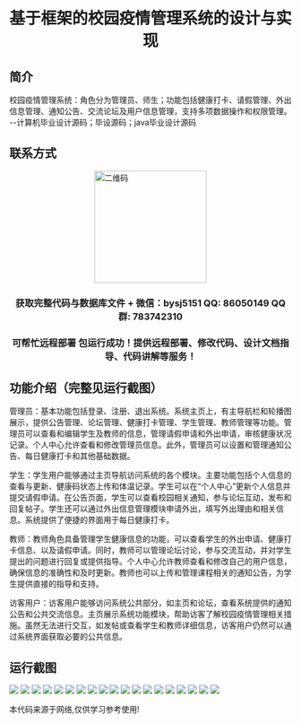 <p><h1 align="center">基于框架的校园疫情管理系统的设计与实现</h1></p>

## 简介
校园疫情管理系统：角色分为管理员、师生；功能包括健康打卡、请假管理、外出信息管理、通知公告、交流论坛及用户信息管理，支持多项数据操作和权限管理。    --计算机毕业设计源码；毕设源码；java毕业设计源码


## 联系方式
<img src="https://bs-1329754181.cos.ap-shanghai.myqcloud.com/wx.jpg" alt="二维码" style="display: block; margin: 0 auto;" width="200px">
<p><h3 align="center">获取完整代码与数据库文件 + 微信：bysj5151 QQ: 86050149 QQ群: 783742310</h3></p>
<p><h3 align="center">可帮忙远程部署 包运行成功！提供远程部署、修改代码、设计文档指导、代码讲解等服务！</h3></p>

## 功能介绍（完整见运行截图）
管理员：基本功能包括登录、注册、退出系统。系统主页上，有主导航栏和轮播图展示，提供公告管理、论坛管理、健康打卡管理、学生管理、教师管理等功能。管理员可以查看和编辑学生及教师的信息，管理请假申请和外出申请，审核健康状况记录。个人中心允许查看和修改管理员信息。此外，管理员可以设置和管理通知公告、每日健康打卡和其他基础数据。

学生：学生用户能够通过主页导航访问系统的各个模块。主要功能包括个人信息的查看与更新、健康码状态上传和体温记录。学生可以在“个人中心”更新个人信息并提交请假申请。在公告页面，学生可以查看校园相关通知，参与论坛互动，发布和回复帖子。学生还可以通过外出信息管理模块申请外出，填写外出理由和相关信息。系统提供了便捷的界面用于每日健康打卡。

教师：教师角色具备管理学生健康信息的功能，可以查看学生的外出申请、健康打卡信息、以及请假申请。同时，教师可以管理论坛讨论，参与交流互动，并对学生提出的问题进行回复或提供指导。个人中心允许教师查看和修改自己的用户信息，确保信息的准确性和及时更新。教师也可以上传和管理课程相关的通知公告，为学生提供直接的指导和支持。

访客用户：访客用户能够访问系统公共部分，如主页和论坛，查看系统提供的通知公告和公共交流信息。主页展示系统功能模块，帮助访客了解校园疫情管理相关措施。虽然无法进行交互，如发帖或查看学生和教师详细信息，访客用户仍然可以通过系统界面获取必要的公共信息。


## 运行截图
![](https://bs-1329754181.cos.ap-shanghai.myqcloud.com/ssm/CampusEpidemicManagementSystem1/img/001.jpg)
![](https://bs-1329754181.cos.ap-shanghai.myqcloud.com/ssm/CampusEpidemicManagementSystem1/img/002.jpg)
![](https://bs-1329754181.cos.ap-shanghai.myqcloud.com/ssm/CampusEpidemicManagementSystem1/img/003.jpg)
![](https://bs-1329754181.cos.ap-shanghai.myqcloud.com/ssm/CampusEpidemicManagementSystem1/img/004.jpg)
![](https://bs-1329754181.cos.ap-shanghai.myqcloud.com/ssm/CampusEpidemicManagementSystem1/img/005.jpg)
![](https://bs-1329754181.cos.ap-shanghai.myqcloud.com/ssm/CampusEpidemicManagementSystem1/img/006.jpg)
![](https://bs-1329754181.cos.ap-shanghai.myqcloud.com/ssm/CampusEpidemicManagementSystem1/img/007.jpg)
![](https://bs-1329754181.cos.ap-shanghai.myqcloud.com/ssm/CampusEpidemicManagementSystem1/img/008.jpg)
![](https://bs-1329754181.cos.ap-shanghai.myqcloud.com/ssm/CampusEpidemicManagementSystem1/img/009.jpg)
![](https://bs-1329754181.cos.ap-shanghai.myqcloud.com/ssm/CampusEpidemicManagementSystem1/img/010.jpg)
![](https://bs-1329754181.cos.ap-shanghai.myqcloud.com/ssm/CampusEpidemicManagementSystem1/img/011.jpg)
![](https://bs-1329754181.cos.ap-shanghai.myqcloud.com/ssm/CampusEpidemicManagementSystem1/img/012.jpg)
![](https://bs-1329754181.cos.ap-shanghai.myqcloud.com/ssm/CampusEpidemicManagementSystem1/img/013.jpg)
![](https://bs-1329754181.cos.ap-shanghai.myqcloud.com/ssm/CampusEpidemicManagementSystem1/img/014.jpg)
![](https://bs-1329754181.cos.ap-shanghai.myqcloud.com/ssm/CampusEpidemicManagementSystem1/img/015.jpg)
![](https://bs-1329754181.cos.ap-shanghai.myqcloud.com/ssm/CampusEpidemicManagementSystem1/img/016.jpg)
![](https://bs-1329754181.cos.ap-shanghai.myqcloud.com/ssm/CampusEpidemicManagementSystem1/img/017.jpg)
![](https://bs-1329754181.cos.ap-shanghai.myqcloud.com/ssm/CampusEpidemicManagementSystem1/img/018.jpg)
![](https://bs-1329754181.cos.ap-shanghai.myqcloud.com/ssm/CampusEpidemicManagementSystem1/img/019.jpg)

<p>本代码来源于网络,仅供学习参考使用!</p>
